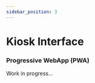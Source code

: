 ```yaml
---
sidebar_position: 3
---
```


# Kiosk Interface
### Progressive WebApp (PWA)

Work in progress...

<!-- This interface will be used by the staff that has the **sales access**.
It will regist the sales and the loads with physical money to the participant account.

<!-- ![alt text](img/kioskInterfaceSale.png) -->

<!-- > **_note:_**  All prototype was made using [Figma](https://www.figma.com).  -->